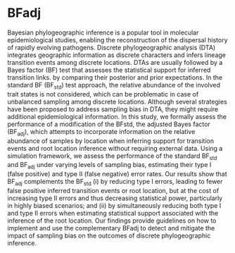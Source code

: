 # BFadj

Bayesian phylogeographic inference is a popular tool in molecular epidemiological studies, enabling the reconstruction of the dispersal history of rapidly evolving pathogens. Discrete phylogeographic analysis (DTA) integrates geographic information as discrete characters and infers lineage transition events among discrete locations. DTAs are usually followed by a Bayes factor (BF) test that assesses the statistical support for inferred transition links. by comparing their posterior and prior expectations. In the standard BF (BF<sub>std</sub>) test approach, the relative abundance of the involved trait states is not considered, which can be problematic in case of unbalanced sampling among discrete locations. Although several strategies have been proposed to address sampling bias in DTA, they might require additional epidemiological information. In this study, we formally assess the performance of a modification of the BFstd, the adjusted Bayes factor (BF<sub>adj</sub>), which attempts to incorporate information on the relative abundance of samples by location when inferring support for transition events and root location inference without requiring external data. Using a simulation framework, we assess the performance of the standard BF<sub>std</sub> and BF<sub>adj</sub> under varying levels of sampling bias, estimating their type I (false positive) and type II (false negative) error rates. Our results show that BF<sub>adj</sub> complements the BF<sub>std</sub> (i) by reducing type I errors, leading to fewer false positive inferred transition events or root location, but at the cost of increasing type II errors and thus decreasing statistical power, particularly in highly biased scenarios; and (ii) by simultaneously reducing both type I and type II errors when estimating statistical support associated with the inference of the root location. Our findings provide guidelines on how to implement and use the complementary BFadj to detect and mitigate the impact of sampling bias on the outcomes of discrete phylogeographic inference.
